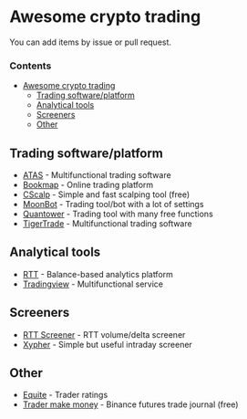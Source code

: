 # Awesome crypto trading

You can add items by issue or pull request.

### Contents

- [Awesome crypto trading](#awesome-crypto-trading)
    - [Trading software/platform](#trading-softwareplatform)
    - [Analytical tools](#analytical-tools)
    - [Screeners](#screeners)
    - [Other](#other)
   
   
    
## Trading software/platform
* [ATAS](https://atas.net/ru/) - Multifunctional trading software
* [Bookmap](https://bookmap.com/) - Online trading platform
* [CScalp](https://fsr-develop.ru) - Simple and fast scalping tool (free)
* [MoonBot](https://moon-bot.com/) - Trading tool/bot with a lot of settings
* [Quantower](https://www.quantower.com) - Trading tool with many free functions
* [TigerTrade](https://tigertradesoft.ru) - Multifunctional trading software



## Analytical tools
* [RTT](https://r-invest.fund/rtt/) - Balance-based analytics platform
* [Tradingview](https://tradingview.com) - Multifunctional service



## Screeners
* [RTT Screener](https://r-invest.fund/screener) - RTT volume/delta screener
* [Xypher](https://xypher.io/Screener) - Simple but useful intraday screener


## Other
* [Equite](https://www.equite.io/ru/) - Trader ratings
* [Trader make money](https://tradermake.money/) - Binance futures trade journal (free)
